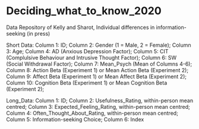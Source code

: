 # Deciding_what_to_know_2020
Data Repository of Kelly and Sharot, Individual differences in information-seeking (in press)

Short Data:
Column 1: ID;
Column 2: Gender (1 = Male, 2 = Female);
Column 3: Age;
Column 4: AD (Anxious Depression Factor);
Column 5: CIT (Complulsive Behaviour and Intrusive Thought Factor);
Column 6: SW (Social Withdrawal Factor);
Column 7: Mean_Psych (Mean of Columns 4-6);
Column 8: Action Beta (Experiment 1) or Mean Action Beta (Experiment 2);
Column 9: Affect Beta (Experiment 1) or Mean Affect Beta (Experiment 2);
Column 10: Cognition Beta (Experiment 1) or Mean Cognition Beta (Experiment 2);

Long_Data:
Column 1: ID;
Column 2: Usefulness_Rating, within-person mean centred;
Column 3: Expected_Feeling_Rating, within-person mean centred;
Column 4: Often_Thought_About_Rating, within-person mean centred;
Column 5: Information-seeking Choice;
Column 6: Index

